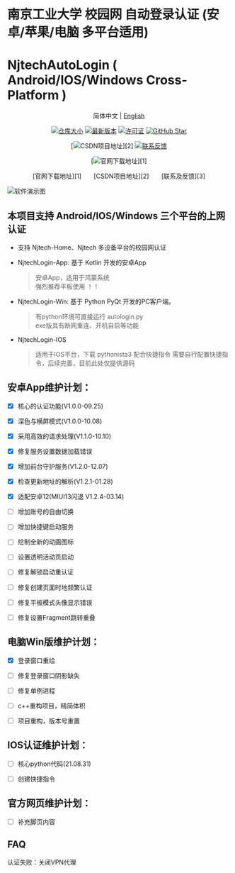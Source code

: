 # 南京工业大学 校园网 自动登录认证 (安卓/苹果/电脑 多平台适用)
# NjtechAutoLogin ( Android/IOS/Windows Cross-Platform )

<div align="center">

简体中文 | [English](./README.en.md)


<!-- ![Release Download](https://img.shields.io/github/downloads/AlpHerk/NjtechAutoLogin/total) -->
[![仓库大小](https://img.shields.io/github/repo-size/AlpHerk/NjtechAutoLogin?color=5DBD88)]()
[![最新版本](https://img.shields.io/github/v/release/AlpHerk/NjtechAutoLogin)](https://github.com/AlpHerk/NjtechAutoLogin/releases/latest)
[![许可证](https://img.shields.io/github/license/AlpHerk/NjtechAutoLogin?color=F19D70)](LICENSE)
[![GitHub Star](https://img.shields.io/github/stars/AlpHerk/NjtechAutoLogin?color=DCBC76)](https://github.com/AlpHerk/NjtechAutoLogin/stargazers)


[![CSDN项目地址](https://img.shields.io/badge/CSDN-项目地址-blue.svg?color=F0AEA9)][2]
[![联系反馈](https://img.shields.io/badge/联系反馈-昂!无白Herk-blue.svg?color=E18774)](https://blog.csdn.net/Alpherkin)

[![官网下载地址](https://img.shields.io/badge/官网-下载地址-blue.svg?color=00ADEE)][1]

</div><div align="center"></div>

<div align="center"> [官网下载地址][1]&emsp;&emsp;[CSDN项目地址][2]&emsp;&emsp;[联系及反馈][3] </div>

![软件演示图][WebSite]

[homepage]: https://github.com/AlpHerk/NjtechAutoLogin/blob/Windows/docs/images/homepage.jpg
[WebSite]: https://alpherk.github.io/NjtechAutoLogin/
[CSDN blog]: https://blog.csdn.net/Alpherkin/article/details/120580798
[CSDN Blog]: https://blog.csdn.net/Alpherkin
[4]: https://github.com/AlpHerk/NjtechAutoLogin/blob/WebPage/images/homepage.jpg

## 本项目支持 Android/IOS/Windows 三个平台的上网认证
- 支持 Njtech-Home、Njtech 多设备平台的校园网认证

- NjtechLogin-App: 基于 Kotlin 开发的安卓App
  > 安卓App，适用于鸿蒙系统  
  > 强烈推荐平板使用 ！！

- NjtechLogin-Win: 基于 Python PyQt 开发的PC客户端。
  > 有python环境可直接运行 autologin.py  
  > exe版具有断网重连、开机自启等功能

- NjtechLogin-IOS
  > 适用于IOS平台，下载 pythonista3 配合快捷指令
  > 需要自行配置快捷指令，后续完善，目前此处仅提供源码




## 安卓App维护计划：
- [x] ‌核心的认证功能(V1.0.0-09.25)
- [x] ‌深色与横屏模式(V1.0.0-10.08)
- [x] 采用高效的请求处理(V1.1.0-10.10)
- [x] 修复服务设置数据加载错误
- [x] ‌增加前台守护服务(V1.2.0-12.07)
- [x] ‌检查更新地址的解析(V1.2.1-01.28)    
- [x] 适配安卓12(MIUI13闪退 V1.2.4-03.14) 
- [ ] ‌增加账号的自由切换
- [ ] ‌增加快捷键启动服务
- [ ] ‌绘制全新的动画图标
- [ ] ‌设置透明活动页启动
- [ ] 修复‌解锁启动重认证
- [ ] 修复创建页面时地频繁认证
- [ ] 修复平板模式头像显示错误
- [ ] 修复设置Fragment跳转重叠


## 电脑Win版维护计划：
- [x] 登录窗口重绘
- [ ] 修复登录窗口阴影缺失
- [ ] 修复单例进程
- [ ] c++重构项目，精简体积
- [ ] 项目重构，版本号重置


## IOS认证维护计划：
- [ ] 核心python代码(21.08.31)
- [ ] 创建快捷指令


## 官方网页维护计划：
- [ ] 补充脚页内容

## FAQ
认证失败：关闭VPN代理

